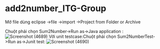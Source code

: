# add2number_ITG-Group
Mở file dùng eclipse ->file ->import ->Project from Folder or Archive 

Chuột phải chọn Sum2Number->Run as->Java application :![Screenshot (4689)](https://user-images.githubusercontent.com/59403483/222111220-4f36479f-9485-46c6-a2d3-bdecdce4d190.png)
Với unit testcase:Chuột phải chọn Sum2NumberTest->Run as->Junit test: ![Screenshot (4690)](https://user-images.githubusercontent.com/59403483/222111322-3e1a608d-2282-4266-9fbf-66f0da969db8.png)
